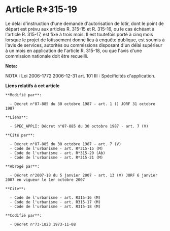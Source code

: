 # Article R*315-19

Le délai d'instruction d'une demande d'autorisation de lotir, dont le point de départ est prévu aux articles R. 315-15 et R.
315-16, ou le cas échéant à l'article R. 315-17, est fixé à trois mois. Il est toutefois porté à cinq mois lorsque le projet
de lotissement donne lieu à enquête publique, est soumis à l'avis de services, autorités ou commissions disposant d'un délai
supérieur à un mois en application de l'article R. 315-18, ou que l'avis d'une commission nationale doit être recueilli.

**Nota:**

NOTA : Loi 2006-1772 2006-12-31 art. 101 III : Spécificités d'application.

**Liens relatifs à cet article**

	**Modifié par**:

	  - Décret n°87-885 du 30 octobre 1987 - art. 1 () JORF 31 octobre 1987

	**Liens**:

	  - SPEC_APPLI: Décret n°87-885 du 30 octobre 1987 - art. 7 (V)

	**Cité par**:

	  - Décret n°87-885 du 30 octobre 1987 - art. 7 (V)
	  - Code de l'urbanisme - art. R*315-15 (M)
	  - Code de l'urbanisme - art. R*315-20 (Ab)
	  - Code de l'urbanisme - art. R*315-21 (M)

	**Abrogé par**:

	  - Décret n°2007-18 du 5 janvier 2007 - art. 13 (V) JORF 6 janvier 2007 en vigueur le 1er octobre 2007

	**Cite**:

	  - Code de l'urbanisme - art. R315-16 (M)
	  - Code de l'urbanisme - art. R315-17 (M)
	  - Code de l'urbanisme - art. R315-18 (M)

	**Codifié par**:

	  - Décret n°73-1023 1973-11-08
